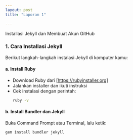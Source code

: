 ```yaml
---
layout: post
title: "Laporan 1"

---
```


Installasi Jekyll dan Membuat Akun GitHub

### 1. Cara Installasi Jekyll

Berikut langkah-langkah instalasi Jekyll di komputer kamu:

#### a. Install Ruby
- Download Ruby dari [https://rubyinstaller.org]
- Jalankan installer dan ikuti instruksi
- Cek instalasi dengan perintah:
  ```bash
  ruby -v

#### b. Install Bundler dan Jekyll
Buka Command Prompt atau Terminal, lalu ketik:
```bash
gem install bundler jekyll

